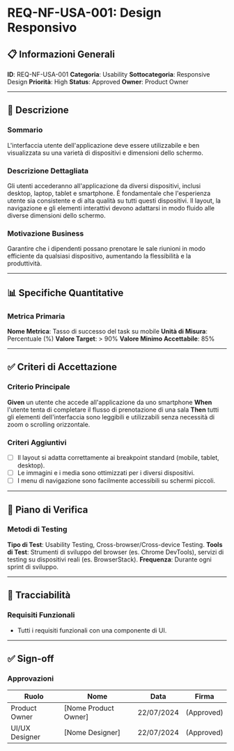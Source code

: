 # REQ-NF-USA-001: Design Responsivo

## 📋 Informazioni Generali
**ID**: REQ-NF-USA-001
**Categoria**: Usability
**Sottocategoria**: Responsive Design
**Priorità**: High
**Status**: Approved
**Owner**: Product Owner

---

## 📝 Descrizione

### Sommario
L'interfaccia utente dell'applicazione deve essere utilizzabile e ben visualizzata su una varietà di dispositivi e dimensioni dello schermo.

### Descrizione Dettagliata
Gli utenti accederanno all'applicazione da diversi dispositivi, inclusi desktop, laptop, tablet e smartphone. È fondamentale che l'esperienza utente sia consistente e di alta qualità su tutti questi dispositivi. Il layout, la navigazione e gli elementi interattivi devono adattarsi in modo fluido alle diverse dimensioni dello schermo.

### Motivazione Business
Garantire che i dipendenti possano prenotare le sale riunioni in modo efficiente da qualsiasi dispositivo, aumentando la flessibilità e la produttività.

---

## 📊 Specifiche Quantitative

### Metrica Primaria
**Nome Metrica**: Tasso di successo del task su mobile
**Unità di Misura**: Percentuale (%)
**Valore Target**: > 90%
**Valore Minimo Accettabile**: 85%

---

## ✅ Criteri di Accettazione

### Criterio Principale
**Given** un utente che accede all'applicazione da uno smartphone
**When** l'utente tenta di completare il flusso di prenotazione di una sala
**Then** tutti gli elementi dell'interfaccia sono leggibili e utilizzabili senza necessità di zoom o scrolling orizzontale.

### Criteri Aggiuntivi
- [ ] Il layout si adatta correttamente ai breakpoint standard (mobile, tablet, desktop).
- [ ] Le immagini e i media sono ottimizzati per i diversi dispositivi.
- [ ] I menu di navigazione sono facilmente accessibili su schermi piccoli.

---

## 🧪 Piano di Verifica

### Metodi di Testing
**Tipo di Test**: Usability Testing, Cross-browser/Cross-device Testing.
**Tools di Test**: Strumenti di sviluppo del browser (es. Chrome DevTools), servizi di testing su dispositivi reali (es. BrowserStack).
**Frequenza**: Durante ogni sprint di sviluppo.

---

## 🔗 Tracciabilità

### Requisiti Funzionali
- Tutti i requisiti funzionali con una componente di UI.

---

## ✅ Sign-off

### Approvazioni
| Ruolo | Nome | Data | Firma |
|---|---|---|---|
| Product Owner | [Nome Product Owner] | 22/07/2024 | (Approved) |
| UI/UX Designer | [Nome Designer] | 22/07/2024 | (Approved) |
